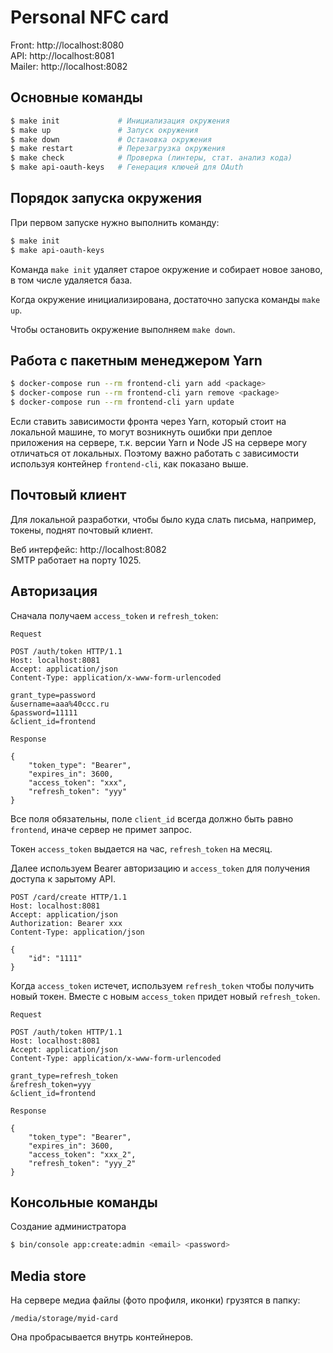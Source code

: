 # Personal NFC card

Front: http://localhost:8080  
API: http://localhost:8081  
Mailer: http://localhost:8082

## Основные команды

```bash
$ make init             # Инициализация окружения
$ make up               # Запуск окружения
$ make down             # Остановка окружения
$ make restart          # Перезагрузка окружения
$ make check            # Проверка (линтеры, стат. анализ кода)
$ make api-oauth-keys   # Генерация ключей для OAuth
```

## Порядок запуска окружения

При первом запуске нужно выполнить команду:
```bash
$ make init
$ make api-oauth-keys
```

Команда `make init` удаляет старое окружение и собирает новое заново, в том числе удаляется база.

Когда окружение инициализирована, достаточно запуска команды `make up`.

Чтобы остановить окружение выполняем `make down`. 

## Работа с пакетным менеджером Yarn

```bash
$ docker-compose run --rm frontend-cli yarn add <package>
$ docker-compose run --rm frontend-cli yarn remove <package>
$ docker-compose run --rm frontend-cli yarn update
```

Если ставить зависимости фронта через Yarn, который стоит на локальной машине, то могут возникнуть ошибки при деплое приложения на сервере, т.к. версии Yarn и Node JS на сервере могу отличаться от локальных. Поэтому важно работать с зависимости используя контейнер `frontend-cli`, как показано выше.

## Почтовый клиент

Для локальной разработки, чтобы было куда слать письма, например, токены, поднят почтовый клиент.

Веб интерфейс: http://localhost:8082  
SMTP работает на порту 1025.  

## Авторизация

Сначала получаем `access_token` и `refresh_token`:
```
Request

POST /auth/token HTTP/1.1
Host: localhost:8081
Accept: application/json
Content-Type: application/x-www-form-urlencoded

grant_type=password
&username=aaa%40ccc.ru
&password=11111
&client_id=frontend

Response

{
    "token_type": "Bearer",
    "expires_in": 3600,
    "access_token": "xxx",
    "refresh_token": "yyy"
}
```

Все поля обязательны, поле `client_id` всегда должно быть равно `frontend`, иначе сервер не примет запрос.

Токен `access_token` выдается на час, `refresh_token` на месяц.

Далее используем Bearer авторизацию и `access_token` для получения доступа к зарытому API.

```
POST /card/create HTTP/1.1
Host: localhost:8081
Accept: application/json
Authorization: Bearer xxx
Content-Type: application/json

{
    "id": "1111"
}
```

Когда `access_token` истечет, используем `refresh_token` чтобы получить новый токен. Вместе с новым `access_token` придет новый `refresh_token`.

```
Request

POST /auth/token HTTP/1.1
Host: localhost:8081
Accept: application/json
Content-Type: application/x-www-form-urlencoded

grant_type=refresh_token
&refresh_token=yyy
&client_id=frontend

Response

{
    "token_type": "Bearer",
    "expires_in": 3600,
    "access_token": "xxx_2",
    "refresh_token": "yyy_2"
}
```

## Консольные команды

Создание администратора
```bash
$ bin/console app:create:admin <email> <password>
```

## Media store

На сервере медиа файлы (фото профиля, иконки) грузятся в папку:
```
/media/storage/myid-card
```

Она пробрасывается внутрь контейнеров.
